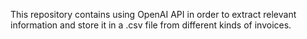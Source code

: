 This repository contains using OpenAI API in order to extract relevant information and store it in a .csv file from different kinds of invoices.
